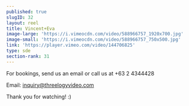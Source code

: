 ```yaml
---
published: true
slugID: 32
layout: reel
title: Vincent+Eva
image-large: 'https://i.vimeocdn.com/video/588966757_1920x700.jpg'
image-small: 'https://i.vimeocdn.com/video/588966757_750x500.jpg'
link: 'https://player.vimeo.com/video/144706825'
type: sde
section-rank: 31
---
```

For bookings, send us an email or call us at +63 2 4344428

Email: inquiry@threelogyvideo.com

Thank you for watching! :)